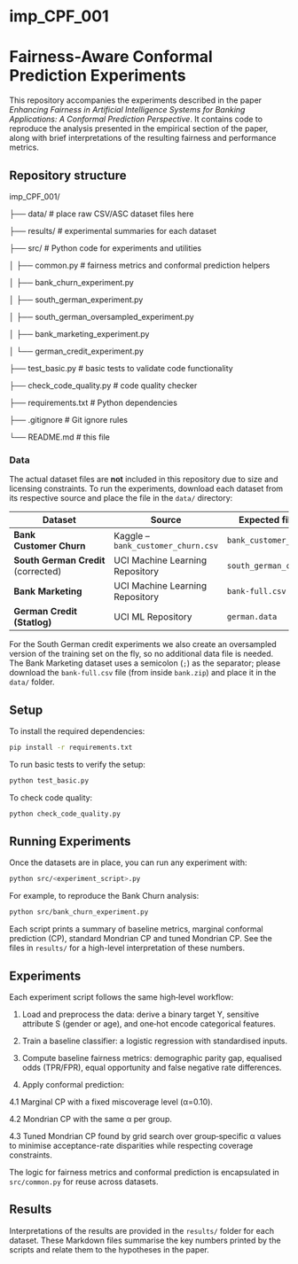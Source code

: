# imp_CPF_001
# Fairness‐Aware Conformal Prediction Experiments

This repository accompanies the experiments described in the paper
*Enhancing Fairness in Artificial Intelligence Systems for Banking Applications: A Conformal
Prediction Perspective*.  It contains code to reproduce the analysis
presented in the empirical section of the paper, along with brief
interpretations of the resulting fairness and performance metrics.

## Repository structure

imp_CPF_001/

├── data/ # place raw CSV/ASC dataset files here

├── results/ # experimental summaries for each dataset

├── src/ # Python code for experiments and utilities

│ ├── common.py # fairness metrics and conformal prediction helpers

│ ├── bank_churn_experiment.py

│ ├── south_german_experiment.py

│ ├── south_german_oversampled_experiment.py

│ ├── bank_marketing_experiment.py

│ └── german_credit_experiment.py

├── test_basic.py # basic tests to validate code functionality

├── check_code_quality.py # code quality checker

├── requirements.txt # Python dependencies

├── .gitignore # Git ignore rules

└── README.md # this file


### Data

The actual dataset files are **not** included in this repository due to
size and licensing constraints.  To run the experiments, download
each dataset from its respective source and place the file in the
`data/` directory:

| Dataset | Source | Expected filename |
| --- | --- | --- |
| **Bank Customer Churn** | Kaggle – `bank_customer_churn.csv` | `bank_customer_churn.csv` |
| **South German Credit** (corrected) | UCI Machine Learning Repository | `south_german_credit.asc` |
| **Bank Marketing** | UCI Machine Learning Repository | `bank-full.csv` |
| **German Credit (Statlog)** | UCI ML Repository | `german.data` |

For the South German credit experiments we also create an oversampled
version of the training set on the fly, so no additional data file is
needed.  The Bank Marketing dataset uses a semicolon (`;`) as the
separator; please download the `bank-full.csv` file (from inside
`bank.zip`) and place it in the `data/` folder.

## Setup

To install the required dependencies:

```bash
pip install -r requirements.txt
```

To run basic tests to verify the setup:

```bash
python test_basic.py
```

To check code quality:

```bash
python check_code_quality.py
```

## Running Experiments

Once the datasets are in place, you can run any experiment with:

```bash
python src/<experiment_script>.py
```

For example, to reproduce the Bank Churn analysis:
```bash
python src/bank_churn_experiment.py
```


Each script prints a summary of baseline metrics, marginal conformal
prediction (CP), standard Mondrian CP and tuned Mondrian CP. See the
files in `results/` for a high-level interpretation of these numbers.

## Experiments
Each experiment script follows the same high‐level workflow:

1. Load and preprocess the data: derive a binary target Y,
sensitive attribute S (gender or age), and one‐hot encode
categorical features.

2. Train a baseline classifier: a logistic regression with
standardised inputs.

3. Compute baseline fairness metrics: demographic parity gap,
equalised odds (TPR/FPR), equal opportunity and false negative rate
differences.

4. Apply conformal prediction:

  4.1 Marginal CP with a fixed miscoverage level (α=0.10).

  4.2 Mondrian CP with the same α per group.

  4.3 Tuned Mondrian CP found by grid search over group‐specific α
  values to minimise acceptance-rate disparities while respecting
  coverage constraints.

The logic for fairness metrics and conformal prediction is encapsulated
in `src/common.py` for reuse across datasets.

## Results
Interpretations of the results are provided in the `results/` folder
for each dataset. These Markdown files summarise the key numbers
printed by the scripts and relate them to the hypotheses in the
paper.



